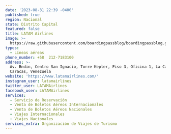 ```yaml
---
date: '2023-08-31 22:39 -0400'
published: true
region: Nacional
state: Distrito Capital
featured: false
title: LATAM Airlines
image: >-
  https://raw.githubusercontent.com/boardingpassblog/boardingpassblog.github.io/main/assets/images/LATAM-AIRLINES-LOGO.jpg
types:
  - Líneas aéreas
phone_number: +58  212-7183100
address: >-
  Av. Bndin, Centro San Ignacio, Torre Kepler, Piso 3, Oficina 1, La Castellana,
  Caracas, Venezuela 
website: 'https://www.latamairlines.com/'
instagram_user: latamairlines
twitter_user: LATAMAirlines
facebook_user: LATAMAirlines
services:
  - Servicio de Reservación
  - Venta de Boletos Aéreos Internacionales
  - Venta de Boletos Aéreos Nacionales
  - Viajes Internacionales
  - Viajes Nacionales
services_extra: Organización de Viajes de Turismo
---
```


